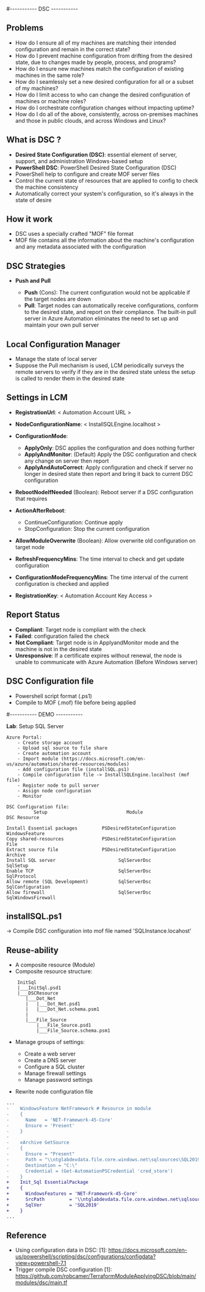 #----------- DSC -----------
## Problems 

- How do I ensure all of my machines are matching their intended configuration and remain in the correct state?
- How do I prevent machine configuration from drifting from the desired state, due to changes made by people, process, and programs?
- How do I ensure new machines match the configuration of existing machines in the same role?
- How do I seamlessly set a new desired configuration for all or a subset of my machines?
- How do I limit access to who can change the desired configuration of machines or machine roles?
- How do I orchestrate configuration changes without impacting uptime?
- How do I do all of the above, consistently, across on-premises machines and those in public clouds, and across Windows and Linux?

## What is DSC ?

- **Desired State Configuration (DSC)**: essential element of server, support, and administration Windows-based setup
- **PowerShell DSC**: PowerShell Desired State Configuration (DSC)
- PowerShell help to configure and create MOF server files
- Control the current state of resources that are applied to config to check the machine consistency
- Automatically correct your system's configuration, so it's always in the state of desire

## How it work

- DSC uses a specially crafted "MOF" file format 
- MOF file contains all the information about the machine's configuration and any metadata associated with the configuration

## DSC Strategies

 - **Push and Pull**

    + **Push** (Cons): The current configuration would not be applicable if the target nodes are down
    + **Pull**: Target nodes can automatically receive configurations, conform to the desired state, and report on their compliance. The built-in pull server in Azure Automation eliminates the need to set up and maintain your own pull server

## Local Configuration Manager

- Manage the state of local server
- Suppose the Pull mechanism is used, LCM periodically surveys the remote servers to verify if they are in the desired state unless the setup is called to render them in the desired state

## Settings in LCM

- **RegistrationUrl**: < Automation Account URL >

- **NodeConfigurationName**: < InstallSQLEngine.localhost >

- **ConfigurationMode**:
	+ **ApplyOnly**: DSC applies the configuration and does nothing further
	+ **ApplyAndMonitor**: (Default) Apply the DSC configuration and check any change on server then report
	+ **ApplyAndAutoCorrect**: Apply configuration and check if server no longer in desired state then report and bring it back to current DSC configuration

- **RebootNodeIfNeeded** (Boolean): Reboot server if a DSC configuration that requires

- **ActionAfterReboot**:
	+ ContinueConfiguration: Continue apply
	+ StopConfiguration: Stop the current configuration

- **AllowModuleOverwrite** (Boolean): Allow overwrite old configuration on target node

- **RefreshFrequencyMins**:	The time interval to check and get update configuration

- **ConfigurationModeFrequencyMins**: The time interval of the current configuration is checked and applied

- **RegistrationKey**: < Automation Account Key Access >

## Report Status

- **Compliant**: Target node is compliant with the check
- **Failed**: configuration failed the check
- **Not Compliant**: Target node is in ApplyandMonitor mode and the machine is not in the desired state
- **Unresponsive**: If a certificate expires without renewal, the node is unable to communicate with Azure Automation (Before Windows server)

## DSC Configuration file

- Powershell script format (.ps1)
- Compile to MOF (.mof) file before being applied

#----------- DEMO -----------

**Lab**: Setup SQL Server

    Azure Portal:
        - Create storage account
        - Upload sql source to file share
        - Create automation account
        - Import module (https://docs.microsoft.com/en-us/azure/automation/shared-resources/modules)
        - Add configuration file (installSQL.ps1)
        - Compile configuration file -> InstallSQLEngine.localhost (mof file)
        - Register node to pull server
        - Assign node configuration
        - Monitor

    DSC Configuration file:
              Setup                             Module                          DSC Resource

    Install Essential packages         PSDesiredStateConfiguration             WindowsFeature      
    Copy shared-resources              PSDesiredStateConfiguration                  File 
    Extract source file                PSDesiredStateConfiguration                 Archive
    Install SQL server                       SqlServerDsc                          SqlSetup
    Enable TCP                               SqlServerDsc                         SqlProtocol    
    Allow remote (SQL Development)           SqlServerDsc                      SqlConfiguration
    Allow firewall                           SqlServerDsc                     SqlWindowsFirewall



## installSQL.ps1 

-> Compile DSC configuration into mof file named 'SQLInstance.locahost'

## Reuse-ability 

- A composite resource (Module)
- Composite resource structure:
```
    InitSql
    |___InitSql.psd1
    |___DSCResource
       |___Dot_Net
       |   |___Dot_Net.psd1
       |   |___Dot_Net.schema.psm1
       |
       |___File_Source
           |___File_Source.psd1
           |___File_Source.schema.psm1
``` 
    
- Manage groups of settings:
    + Create a web server
    + Create a DNS server
    + Configure a SQL cluster
    + Manage firewall settings
    + Manage password settings

- Rewrite node configuration file

```diff
...
-    WindowsFeature NetFramework # Resource in module
-    {
-      Name   = 'NET-Framework-45-Core'
-      Ensure = 'Present'
-    }
-
-    xArchive GetSource 
-    {
-      Ensure = "Present"
-      Path = "\\ntglabdevdata.file.core.windows.net\sqlsources\SQL2019.zip"
-      Destination = "C:\"
-      Credential = (Get-AutomationPSCredential 'cred_store')
-    }
+    Init_Sql EssentialPackage 
+    {
+      WindowsFeatures = 'NET-Framework-45-Core'
+      SrcPath         = '\\ntglabdevdata.file.core.windows.net\sqlsources\'
+      SqlVer          = 'SQL2019'
+    }
...
```
## Reference

- Using configuration data in DSC:
[1]: https://docs.microsoft.com/en-us/powershell/scripting/dsc/configurations/configdata?view=powershell-7.1
- Trigger compile DSC configuration
[1]: https://github.com/robcamer/TerraformModuleApplyingDSC/blob/main/modules/dsc/main.tf
